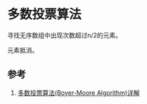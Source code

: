 # 多数投票算法

寻找无序数组中出现次数超过n/2的元素。

元素抵消。

## 参考

1. [多数投票算法(Boyer-Moore Algorithm)详解](https://blog.csdn.net/kimixuchen/article/details/52787307)
